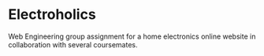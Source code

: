 # Electroholics
Web Engineering group assignment for a home electronics online website in collaboration with several coursemates.
